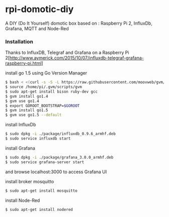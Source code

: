 # rpi-domotic-diy

A DIY (Do It Yourself) domotic box based on : Raspberry Pi 2, InfluxDb, Grafana, MQTT and Node-Red

### Installation
Thanks to InfluxDB, Telegraf and Grafana on a Raspberry Pi 2[http://www.aymerick.com/2015/10/07/influxdb-telegraf-grafana-raspberry-pi.html]

install go 1.5 using Go Version Manager
``` bash
$ bash < <(curl -s -S -L https://raw.githubusercontent.com/moovweb/gvm/master/binscripts/gvm-installer)
$ source /home/pi/.gvm/scripts/gvm
$ sudo apt-get install bison ruby-dev gcc
$ gvm install go1.4
$ gvm use go1.4
$ export GOROOT_BOOTSTRAP=$GOROOT
$ gvm install go1.5
$ gvm use go1.5 --default
```
install InfluxDb
``` bash
$ sudo dpkg -i ./package/influxdb_0.9.6_armhf.deb
$ sudo service influxdb start
```
install Grafana
``` bash
$ sudo dpkg -i ./package/grafana_3.0.0_armhf.deb
$ sudo service grafana-server start
```
and browse localhost:3000 to access Grafana UI

install broker mosquitto
``` bash
$ sudo apt-get install mosquitto
```
install Node-Red
``` bash
$ sudo apt-get install nodered
```
